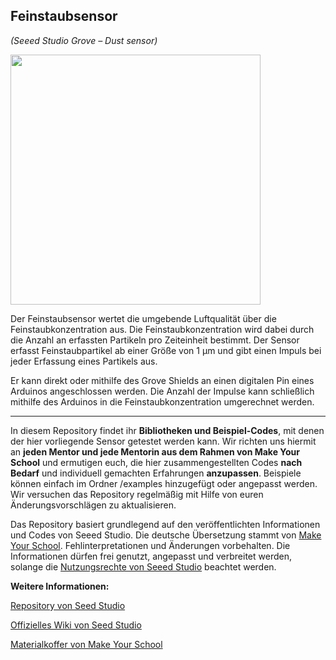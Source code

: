 Feinstaubsensor
----
*(Seeed Studio Grove – Dust sensor)*

<img src=https://www.makeyourschool.de/wp-content/uploads/2018/10/8_feinstaubsensor-1024x1024.jpg width=400px>

Der Feinstaubsensor wertet die umgebende Luftqualität über die Feinstaubkonzentration aus. Die Feinstaubkonzentration wird dabei durch die Anzahl an erfassten Partikeln pro Zeiteinheit bestimmt. Der Sensor erfasst Feinstaubpartikel ab einer Größe von 1 µm und gibt einen Impuls bei jeder Erfassung eines Partikels aus. 

Er kann direkt oder mithilfe des Grove Shields an einen digitalen Pin eines Arduinos angeschlossen werden. Die Anzahl der Impulse kann schließlich mithilfe des Arduinos in die Feinstaubkonzentration umgerechnet werden.

----

In diesem Repository findet ihr **Bibliotheken und Beispiel-Codes**, mit denen der hier vorliegende Sensor getestet werden kann. Wir richten uns hiermit an **jeden Mentor und jede Mentorin aus dem Rahmen von Make Your School** und ermutigen euch, die hier zusammengestellten Codes **nach Bedarf** und individuell gemachten Erfahrungen **anzupassen**. Beispiele können einfach im Ordner /examples hinzugefügt oder angepasst werden. Wir versuchen das Repository regelmäßig mit Hilfe von euren Änderungsvorschlägen zu aktualisieren.

Das Repository basiert grundlegend auf den veröffentlichten Informationen und Codes von Seeed Studio. 
Die deutsche Übersetzung stammt von [Make Your School](https://www.makeyourschool.de/). Fehlinterpretationen und Änderungen vorbehalten. Die Informationen dürfen frei genutzt, angepasst und verbreitet werden, solange die [Nutzungsrechte von Seeed Studio](https://github.com/Seeed-Studio/Grove_Dust_Sensor/blob/master/License.txt) beachtet werden. 

**Weitere Informationen:**

[Repository von Seed Studio](https://github.com/Seeed-Studio/)

[Offizielles Wiki von Seed Studio](http://wiki.seeedstudio.com/Grove/)

[Materialkoffer von Make Your School](https://www.makeyourschool.de/material/)
